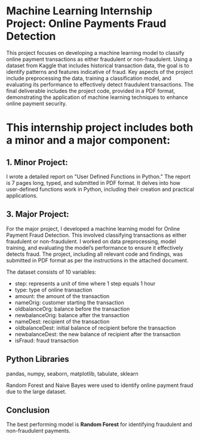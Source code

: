 # Machine Learning Internship Project: Online Payments Fraud Detection

This project focuses on developing a machine learning model to classify online payment transactions as either fraudulent or non-fraudulent. Using a dataset from Kaggle that includes historical transaction data, the goal is to identify patterns and features indicative of fraud. Key aspects of the project include preprocessing the data, training a classification model, and evaluating its performance to effectively detect fraudulent transactions. The final deliverable includes the project code, provided in a PDF format, demonstrating the application of machine learning techniques to enhance online payment security.

# This internship project includes both a minor and a major component:

## 1. Minor Project:
I wrote a detailed report on "User Defined Functions in Python." The report is 7 pages long, typed, and submitted in PDF format. It delves into how user-defined functions work in Python, including their creation and practical applications.

## 3. Major Project:
For the major project, I developed a machine learning model for Online Payment Fraud Detection. This involved classifying transactions as either fraudulent or non-fraudulent. I worked on data preprocessing, model training, and evaluating the model’s performance to ensure it effectively detects fraud. The project, including all relevant code and findings, was submitted in PDF format as per the instructions in the attached document.

The dataset consists of 10 variables:
* step: represents a unit of time where 1 step equals 1 hour
* type: type of online transaction
* amount: the amount of the transaction
* nameOrig: customer starting the transaction
* oldbalanceOrg: balance before the transaction
* newbalanceOrig: balance after the transaction
* nameDest: recipient of the transaction
* oldbalanceDest: initial balance of recipient before the transaction
* newbalanceDest: the new balance of recipient after the transaction
* isFraud: fraud transaction

## Python Libraries
pandas, numpy, seaborn, matplotlib, tabulate, sklearn

Random Forest and Naive Bayes were used to identify online payment fraud due to the large dataset.

## Conclusion
The best performing model is **Random Forest** for identifying fraudulent and non-fraudulent payments.
